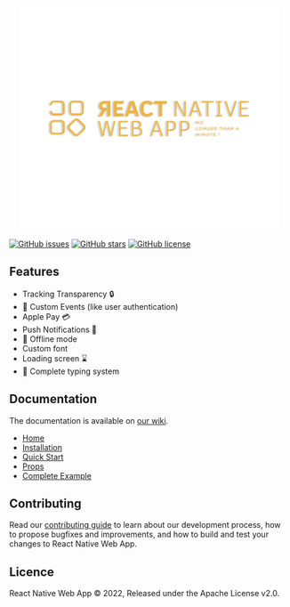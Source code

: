<p align="center">
  <a href="https://github.com/fashionstudio/react-native-web-app" >
    <img src="https://github.com/fashionstudio/react-native-web-app/blob/master/assets/logo-orange.svg" alt="React Native Web App" height="400"/>
  </a>
</p>

[![GitHub issues](https://img.shields.io/github/issues/fashionstudio/react-native-web-app)](https://github.com/fashionstudio/react-native-web-app/issues)
[![GitHub stars](https://img.shields.io/github/stars/fashionstudio/react-native-web-app)](https://github.com/fashionstudio/react-native-web-app/stargazers)
[![GitHub license](https://img.shields.io/github/license/fashionstudio/react-native-web-app)](https://github.com/fashionstudio/react-native-web-app/blob/master/LICENSE)

## Features
- Tracking Transparency 🔒
- 📅 Custom Events (like user authentication)
- Apple Pay 💳
- Push Notifications 🔔
- 📴 Offline mode
- Custom font
- Loading screen ⌛
- 🤗 Complete typing system

## Documentation

The documentation is available on [our wiki](https://github.com/fashionstudio/react-native-web-app/wiki).

- [Home](https://github.com/fashionstudio/react-native-web-app/wiki)
- [Installation](https://github.com/fashionstudio/react-native-web-app/wiki/1.-Installation)
- [Quick Start](https://github.com/fashionstudio/react-native-web-app/wiki/2.-Quick-Start)
- [Props](https://github.com/fashionstudio/react-native-web-app/wiki/3.-Props)
- [Complete Example](https://github.com/fashionstudio/react-native-web-app/wiki/4.-Complete-Example)

## Contributing
Read our [contributing guide](https://github.com/fashionstudio/react-native-web-app/blob/master/CONTRIBUTING.md) to learn about our development process, how to propose bugfixes and improvements, and how to build and test your changes to React Native Web App. <br>


## Licence
React Native Web App © 2022, Released under the Apache License v2.0.

